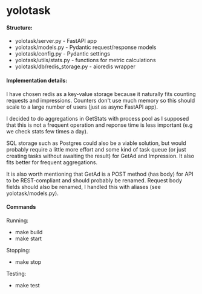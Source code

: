 # yolotask

#### Structure:
- yolotask/server.py - FastAPI app
- yolotask/models.py - Pydantic request/response models
- yolotask/config.py - Pydantic settings
- yolotask/utils/stats.py - functions for metric calculations
- yolotask/db/redis_storage.py - aioredis wrapper

#### Implementation details:
I have chosen redis as a key-value storage because it naturally fits counting requests and impressions. Counters don't use much memory so this should scale to a large number of users (just as async FastAPI app).

I decided to do aggregations in GetStats with process pool as I supposed that this is not a frequent operation and reponse time is less important (e.g we check stats few times a day).

SQL storage such as Postgres could also be a viable solution, but would probably require a little more effort and some kind of task queue (or just creating tasks without awaiting the result) for GetAd and Impression. It also fits better for frequent aggregations.

It is also worth mentioning that GetAd is a POST method (has body) for API to be REST-compliant and should probably be renamed. Request body fields should also be renamed, I handled this with aliases (see yolotask/models.py).

#### Commands
Running:    
- make build
- make start

Stopping:    
- make stop

Testing:    
- make test

